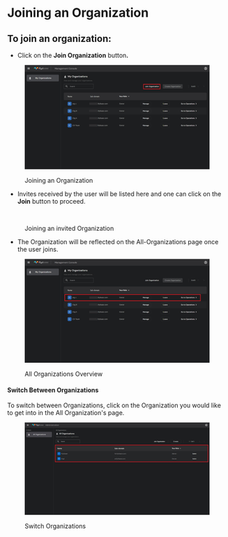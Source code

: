 # Joining an Organization

## To join an organization: <a href="#qirlp5aks7w7" id="qirlp5aks7w7"></a>

* Click on the **Join Organization** butto&#x6E;**.**

<figure><img src="../.gitbook/assets/Organization Page.jpg" alt=""><figcaption><p>Joining an Organization</p></figcaption></figure>

* Invites received by the user will be listed here and one can click on the **Join** button to proceed.

<figure><img src="https://files.gitbook.com/v0/b/gitbook-x-prod.appspot.com/o/spaces%2FTfYUUwVnoRyxqEi8UiRV%2Fuploads%2FtioTdsr97o0sdRHhshpT%2F11.jpeg?alt=media" alt=""><figcaption><p>Joining an invited Organization</p></figcaption></figure>

* The Organization will be reflected on the All-Organizations page once the user joins.

<figure><img src="../.gitbook/assets/image (170).png" alt=""><figcaption><p>All Organizations Overview</p></figcaption></figure>

#### ​Switch Between Organizations <a href="#id-20lk6qco9qoj" id="id-20lk6qco9qoj"></a>

To switch between Organizations, click on the Organization you would like to get into in the All Organization's page.

<figure><img src="../.gitbook/assets/switch organizations.jpg" alt=""><figcaption><p>Switch Organizations</p></figcaption></figure>
